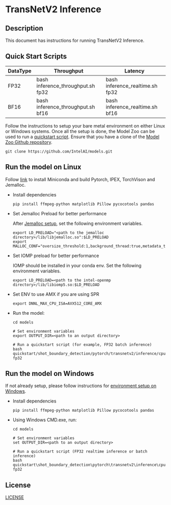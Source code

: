 # TransNetV2 Inference

## Description
This document has instructions for running TransNetV2 Inference.

## Quick Start Scripts

|  DataType   | Throughput  |  Latency    |
| ----------- | ----------- | ----------- |
| FP32        | bash inference_throughput.sh fp32 | bash inference_realtime.sh fp32 |
| BF16        | bash inference_throughput.sh bf16 | bash inference_realtime.sh bf16 |

Follow the instructions to setup your bare metal environment on either Linux or Windows systems. Once all the setup is done,
the Model Zoo can be used to run a [quickstart script](#quick-start-scripts).
Ensure that you have a clone of the [Model Zoo Github repository](https://github.com/IntelAI/models).
```
git clone https://github.com/IntelAI/models.git
```

## Run the model on Linux

Follow [link](/docs/general/pytorch/BareMetalSetup.md) to install Miniconda and build Pytorch, IPEX, TorchVison and Jemalloc.

* Install dependencies
  ```
  pip install ffmpeg-python matplotlib Pillow pycocotools pandas
  ```

* Set Jemalloc Preload for better performance

  After [Jemalloc setup](/docs/general/pytorch/BareMetalSetup.md#build-jemalloc), set the following environment variables.
  ```
  export LD_PRELOAD="<path to the jemalloc directory>/lib/libjemalloc.so":$LD_PRELOAD
  export MALLOC_CONF="oversize_threshold:1,background_thread:true,metadata_thp:auto,dirty_decay_ms:9000000000,muzzy_decay_ms:9000000000"
  ```

* Set IOMP preload for better performance

  IOMP should be installed in your conda env. Set the following environment variables.
  ```
  export LD_PRELOAD=<path to the intel-openmp directory>/lib/libiomp5.so:$LD_PRELOAD
  ```

* Set ENV to use AMX if you are using SPR
  ```
  export DNNL_MAX_CPU_ISA=AVX512_CORE_AMX
  ```

* Run the model:
  ```
  cd models

  # Set environment variables
  export OUTPUT_DIR=<path to an output directory>

  # Run a quickstart script (for example, FP32 batch inference)
  bash quickstart/shot_boundary_detection/pytorch/transnetv2/inference/cpu/inference_throughput.sh fp32
  ```

## Run the model on Windows
If not already setup, please follow instructions for [environment setup on Windows](/docs/general/Windows.md).
* Install dependencies
  ```
  pip install ffmpeg-python matplotlib Pillow pycocotools pandas
  ```
* Using Windows CMD.exe, run:
  ```
  cd models

  # Set environment variables
  set OUTPUT_DIR=<path to an output directory>

  # Run a quickstart script (FP32 realtime inference or batch inference)
  bash quickstart\shot_boundary_detection\pytorch\transnetv2\inference\cpu\inference_realtime.sh fp32
  ```

<!--- 80. License -->
## License

[LICENSE](/LICENSE)
